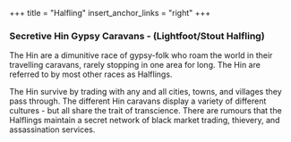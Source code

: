 +++
title = "Halfling"
insert_anchor_links = "right"
+++

### Secretive Hin Gypsy Caravans - (Lightfoot/Stout Halfling)
The Hin are a dimunitive race of gypsy-folk who roam the world in their travelling caravans, rarely stopping in one area for long. The Hin are referred to by most other races as Halflings. 

The Hin survive by trading with any and all cities, towns, and villages they pass through. The different Hin caravans display a variety of different cultures - but all share the trait of transcience. There are rumours that the Halflings maintain a secret network of black market trading, thievery, and assassination services.
